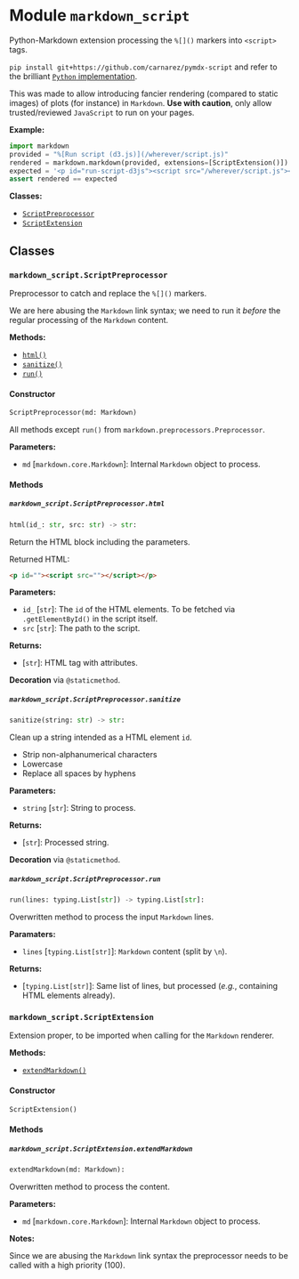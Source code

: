 # Module `markdown_script`

Python-Markdown extension processing the `%[]()` markers into `<script>` tags.

`pip install git+https://github.com/carnarez/pymdx-script` and refer to the brilliant
[`Python` implementation](https://github.com/Python-Markdown/markdown).

This was made to allow introducing fancier rendering (compared to static images) of
plots (for instance) in `Markdown`. **Use with caution**, only allow trusted/reviewed
`JavaScript` to run on your pages.

**Example:**

```python
import markdown
provided = "%[Run script (d3.js)](/wherever/script.js)"
rendered = markdown.markdown(provided, extensions=[ScriptExtension()])
expected = '<p id="run-script-d3js"><script src="/wherever/script.js"></script></p>'
assert rendered == expected
```

**Classes:**

* [`ScriptPreprocessor`](#markdown_scriptscriptpreprocessor)
* [`ScriptExtension`](#markdown_scriptscriptextension)

## Classes

### `markdown_script.ScriptPreprocessor`

Preprocessor to catch and replace the `%[]()` markers.

We are here abusing the `Markdown` link syntax; we need to run it *before* the
regular processing of the `Markdown` content.

**Methods:**

* [`html()`](#markdown_scriptscriptpreprocessorhtml)
* [`sanitize()`](#markdown_scriptscriptpreprocessorsanitize)
* [`run()`](#markdown_scriptscriptpreprocessorrun)

#### Constructor

```python
ScriptPreprocessor(md: Markdown)
```

All methods except `run()` from `markdown.preprocessors.Preprocessor`.

**Parameters:**

* `md` [`markdown.core.Markdown`]: Internal `Markdown` object to process.

#### Methods

##### `markdown_script.ScriptPreprocessor.html`

```python
html(id_: str, src: str) -> str:
```

Return the HTML block including the parameters.

Returned HTML:

```html
<p id=""><script src=""></script></p>
```

**Parameters:**

* `id_` [`str`]: The `id` of the HTML elements. To be fetched via `.getElementById()` in the
    script itself.
* `src` [`str`]: The path to the script.

**Returns:**

* [`str`]: HTML tag with attributes.

**Decoration** via `@staticmethod`.

##### `markdown_script.ScriptPreprocessor.sanitize`

```python
sanitize(string: str) -> str:
```

Clean up a string intended as a HTML element `id`.

* Strip non-alphanumerical characters
* Lowercase
* Replace all spaces by hyphens

**Parameters:**

* `string` [`str`]: String to process.

**Returns:**

* [`str`]: Processed string.

**Decoration** via `@staticmethod`.

##### `markdown_script.ScriptPreprocessor.run`

```python
run(lines: typing.List[str]) -> typing.List[str]:
```

Overwritten method to process the input `Markdown` lines.

**Paramaters:**

* `lines` [`typing.List[str]`]: `Markdown` content (split by `\n`).

**Returns:**

* [`typing.List[str]`]: Same list of lines, but processed (*e.g.*, containing HTML elements
    already).

### `markdown_script.ScriptExtension`

Extension proper, to be imported when calling for the `Markdown` renderer.

**Methods:**

* [`extendMarkdown()`](#markdown_scriptscriptextensionextendmarkdown)

#### Constructor

```python
ScriptExtension()
```

#### Methods

##### `markdown_script.ScriptExtension.extendMarkdown`

```python
extendMarkdown(md: Markdown):
```

Overwritten method to process the content.

**Parameters:**

* `md` [`markdown.core.Markdown`]: Internal `Markdown` object to process.

**Notes:**

Since we are abusing the `Markdown` link syntax the preprocessor needs to be
called with a high priority (100).
